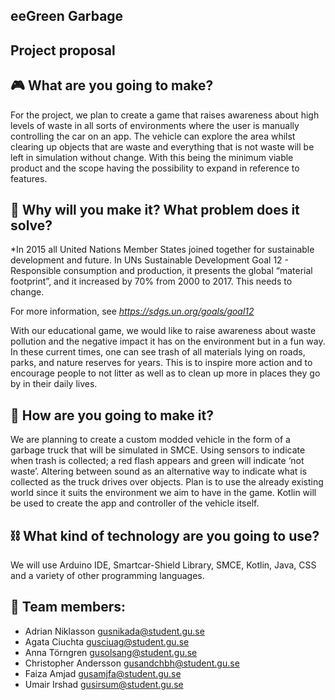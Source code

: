 eeGreen Garbage 
-------------

Project proposal
----------------

:video_game: What are you going to make?
---------------------------

For the project, we plan to create a game that raises awareness about high levels of waste in all sorts of environments where the user is manually controlling the car on an app. The vehicle can explore the area whilst clearing up objects that are waste and everything that is not waste will be left in simulation without change. With this being the minimum viable product and the scope having the possibility to expand in reference to features.

:deciduous_tree: Why will you make it? What problem does it solve?
-------------------------------------------------

*In 2015 all United Nations Member States joined together for sustainable development and future. In UNs Sustainable Development Goal 12 - Responsible consumption and production, it presents the global “material footprint”, and it increased by 70% from 2000 to 2017. This needs to change. 

For more information, see *https://sdgs.un.org/goals/goal12*

With our educational game, we would like to raise awareness about waste pollution and the negative impact it has on the environment but in a fun way. In these current times, one can see trash of all materials lying on roads, parks, and nature reserves for years. This is to inspire more action and to encourage people to not litter as well as to clean up more in places they go by in their daily lives.


:articulated_lorry: How are you going to make it?
-----------------------------

We are planning to create a custom modded vehicle in the form of a garbage truck that will be simulated in SMCE.
Using sensors to indicate when trash is collected; a red flash appears and green will indicate ‘not waste’.
Altering between sound as an alternative way to indicate what is collected as the truck drives over objects.
Plan is to use the already existing world since it suits the environment we aim to have in the game.
Kotlin will be used to create the app and controller of the vehicle itself.

:chains: What kind of technology are you going to use?
---------------------------------------------

We will use Arduino IDE, Smartcar-Shield Library, SMCE, Kotlin, Java, CSS and a variety of other programming languages.
		
:e-mail: Team members:
---------------------------------------------
- Adrian Niklasson gusnikada@student.gu.se
- Agata Ciuchta gusciuag@student.gu.se
- Anna Törngren gusolsang@student.gu.se
- Christopher Andersson gusandchbh@student.gu.se
- Faiza Amjad gusamjfa@student.gu.se
- Umair Irshad gusirsum@student.gu.se

 
